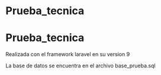 # Prueba_tecnica
# Prueba_tecnica

<p>Realizada con el framework laravel en su version 9 </p>

<p>La base de datos se encuentra en el archivo base_prueba.sql</p>



